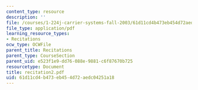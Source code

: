 ```yaml
---
content_type: resource
description: ''
file: /courses/1-224j-carrier-systems-fall-2003/61d11cd4b473eb454d72aedc04251a18_recitation2.pdf
file_type: application/pdf
learning_resource_types:
- Recitations
ocw_type: OCWFile
parent_title: Recitations
parent_type: CourseSection
parent_uid: e523f1e9-dd76-088e-9881-c6f87670b725
resourcetype: Document
title: recitation2.pdf
uid: 61d11cd4-b473-eb45-4d72-aedc04251a18
---
```

